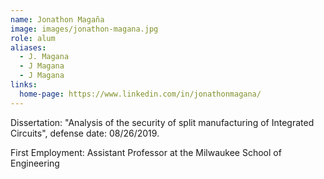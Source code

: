 ```yaml
---
name: Jonathon Magaña 
image: images/jonathon-magana.jpg
role: alum
aliases:
  - J. Magana
  - J Magana
  - J Magana
links:
  home-page: https://www.linkedin.com/in/jonathonmagana/
---
```


Dissertation: "Analysis of the security of split manufacturing of Integrated Circuits", defense date: 08/26/2019.

First Employment: Assistant Professor at the Milwaukee School of Engineering 
